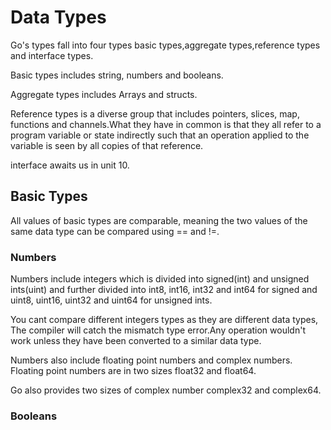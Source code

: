 # Data Types

Go's types fall into four types basic types,aggregate types,reference types and interface types.

Basic types includes string, numbers and booleans.

Aggregate types includes Arrays and structs.

Reference types is a diverse group that includes  pointers, slices, map, functions and channels.What they have in common is that they all refer to a program variable or state  indirectly such that an operation applied to the variable is seen by all copies of that reference.

interface awaits us in unit 10.

## Basic Types

All values of basic types are comparable, meaning the two values of the same data type can be compared using == and !=.

### Numbers

Numbers include integers which is divided into signed(int) and unsigned ints(uint) and further divided into int8, int16, int32 and int64 for signed and uint8, uint16, uint32 and uint64 for unsigned ints.

You cant compare different integers types as they are different data types, The compiler will catch the mismatch type error.Any operation wouldn't work unless they have been converted to a similar data type.

Numbers also include floating point numbers and complex numbers.
Floating point numbers are in two sizes float32 and float64.

Go also provides two sizes of complex number complex32 and complex64.

### Booleans

